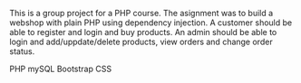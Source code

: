 This is a group project for a PHP course. The asignment was to build a webshop with plain PHP using dependency injection. A customer should be able to register and login and buy products. An admin should be able to login and add/uppdate/delete products, view orders and change order status.

PHP
mySQL
Bootstrap
CSS
